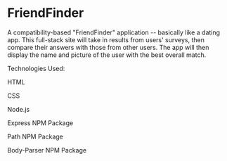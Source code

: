# FriendFinder

A compatibility-based "FriendFinder" application -- basically like a dating app. This full-stack site will take in results from users' surveys, then compare their answers with those from other users. The app will then display the name and picture of the user with the best overall match.

Technologies Used:

HTML

CSS

Node.js

Express NPM Package

Path NPM Package

Body-Parser NPM Package